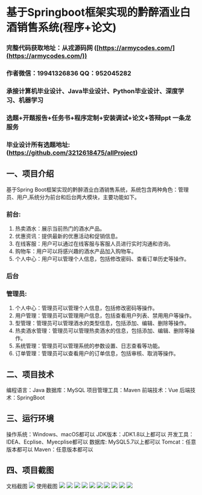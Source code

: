 基于Springboot框架实现的黔醉酒业白酒销售系统(程序+论文)
=
###  完整代码获取地址：从戎源码网 ([https://armycodes.com/](https://armycodes.com/))
###  作者微信：19941326836  QQ：952045282 
###  承接计算机毕业设计、Java毕业设计、Python毕业设计、深度学习、机器学习
###  选题+开题报告+任务书+程序定制+安装调试+论文+答辩ppt 一条龙服务
###  毕业设计所有选题地址:(https://github.com/3212618475/allProject)


一、项目介绍
---
基于Spring Boot框架实现的黔醉酒业白酒销售系统，系统包含两种角色：管理员、用户,系统分为前台和后台两大模块，主要功能如下。
### 前台:
1. 热卖酒水：展示当前热门的酒水产品。
2. 优惠资讯：提供最新的优惠活动和促销信息。
3. 在线客服：用户可以通过在线客服与客服人员进行实时沟通和咨询。
4. 购物车：用户可以将感兴趣的酒水产品加入购物车。
5. 个人中心：用户可以管理个人信息，包括修改密码、查看订单历史等操作。

### 后台
### 管理员:
1. 个人中心：管理员可以管理个人信息，包括修改密码等操作。
2. 用户管理：管理员可以管理用户信息，包括查看用户列表、禁用用户等操作。
3. 型管理：管理员可以管理酒水的类型信息，包括添加、编辑、删除等操作。
4. 热卖酒水管理：管理员可以管理热卖酒水的信息，包括添加、编辑、删除等操作。
5. 系统管理：管理员可以管理系统的参数设置、日志查看等功能。
6. 订单管理：管理员可以查看用户的订单信息，包括审核、取消等操作。

二、项目技术
---
编程语言：Java
数据库：MySQL
项目管理工具：Maven
前端技术：Vue
后端技术：SpringBoot

三、运行环境
---
操作系统：Windows、macOS都可以
JDK版本：JDK1.8以上都可以
开发工具：IDEA、Ecplise、Myecplise都可以
数据库: MySQL5.7以上都可以
Tomcat：任意版本都可以
Maven：任意版本都可以

四、项目截图
---
文档截图
![](limage/1.png)
使用截图
![](image/1.png)
![](image/2.png)
![](image/3.png)
![](image/4.png)
![](image/5.png)
![](image/6.png)
![](image/7.png)
![](image/8.png)
![](image/9.png)
![](image/10.png)
